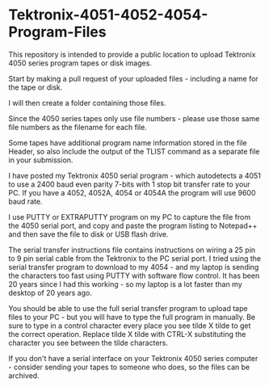 # Tektronix-4051-4052-4054-Program-Files

This repository is intended to provide a public location to upload Tektronix 4050 series program tapes or disk images.

Start by making a pull request of your uploaded files - including a name for the tape or disk.

I will then create a folder containing those files.

Since the 4050 series tapes only use file numbers - please use those same file numbers as the filename for each file.

Some tapes have additional program name information stored in the file Header, so also include the output of the TLIST command as a separate file in your submission.

I have posted my Tektronix 4050 serial program - which autodetects a 4051 to use a 2400 baud even parity 7-bits with 1 stop bit transfer rate to your PC.  If you have a 4052, 4052A, 4054 or 4054A the program will use 9600 baud rate.

I use PUTTY or EXTRAPUTTY program on my PC to capture the file from the 4050 serial port, and copy and paste the program listing to Notepad++ and then save the file to disk or USB flash drive.

The serial transfer instructions file contains instructions on wiring a 25 pin to 9 pin serial cable from the Tektronix to the PC serial port.  I tried using the serial transfer program to download to my 4054 - and my laptop is sending the characters too fast using PUTTY with software flow control.  It has been 20 years since I had this working - so my laptop is a lot faster than my desktop of 20 years ago.

You should be able to use the full serial transfer program to upload tape files to your PC - but you will have to type the full program in manually.  Be sure to type in a control character every place you see tilde X tilde to get the correct operation.  Replace tilde X tilde with CTRL-X substituting the character you see between the tilde characters.

If you don't have a serial interface on your Tektronix 4050 series computer - consider sending your tapes to someone who does, so the files can be archived.
